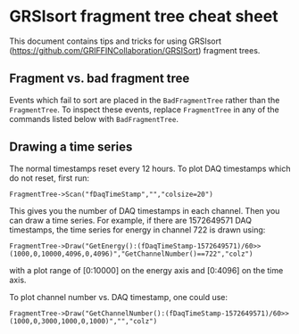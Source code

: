 # GRSIsort fragment tree cheat sheet

This document contains tips and tricks for using GRSIsort (https://github.com/GRIFFINCollaboration/GRSISort) fragment trees.

## Fragment vs. bad fragment tree

Events which fail to sort are placed in the `BadFragmentTree` rather than the `FragmentTree`.  To inspect these events, replace `FragmentTree` in any of the commands listed below with `BadFragmentTree`.

## Drawing a time series

The normal timestamps reset every 12 hours.  To plot DAQ timestamps which do not reset, first run:

```
FragmentTree->Scan("fDaqTimeStamp","","colsize=20")
```

This gives you the number of DAQ timestamps in each channel.  Then you can draw a time series.  For example, if there are 1572649571 DAQ timestamps, the time series for energy in channel 722 is drawn using:

```
FragmentTree->Draw("GetEnergy():(fDaqTimeStamp-1572649571)/60>>(1000,0,10000,4096,0,4096)","GetChannelNumber()==722","colz")
```

with a plot range of [0:10000] on the energy axis and [0:4096] on the time axis.

To plot channel number vs. DAQ timestamp, one could use:

```
FragmentTree->Draw("GetChannelNumber():(fDaqTimeStamp-1572649571)/60>>(1000,0,3000,1000,0,1000)","","colz")
```
